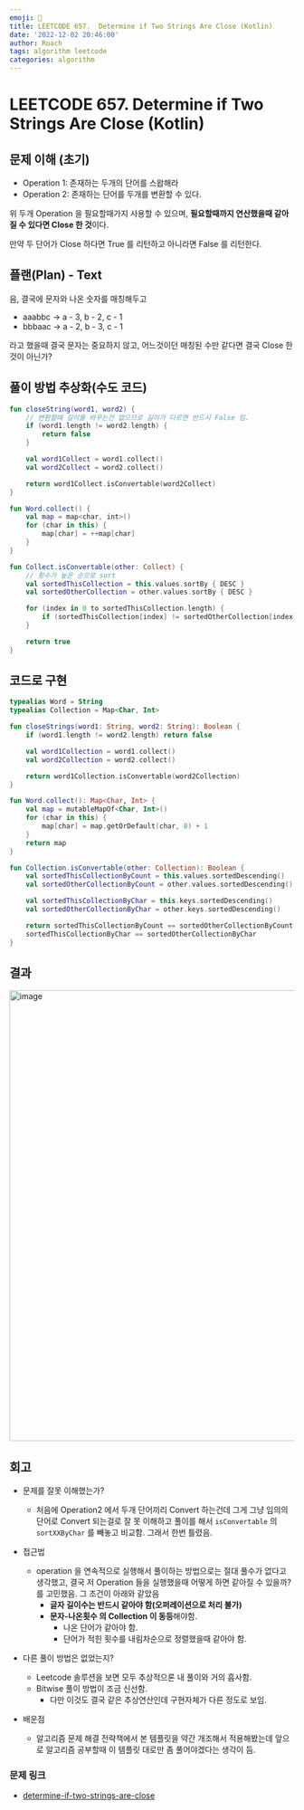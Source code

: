```yaml
---
emoji: 🧮
title: LEETCODE 657.  Determine if Two Strings Are Close (Kotlin) 
date: '2022-12-02 20:46:00'
author: Roach
tags: algorithm leetcode
categories: algorithm
---
```


# LEETCODE 657.  Determine if Two Strings Are Close (Kotlin)

## 문제 이해 (초기)

- Operation 1: 존재하는 두개의 단어를 스왑해라
- Operation 2: 존재하는 단어를 두개를 변환할 수 있다.

위 두개 Operation 을 필요할때가지 사용할 수 있으며, **필요할때까지 연산했을때 같아질 수 있다면 Close 한 것**이다.

만약 두 단어가 Close 하다면 True 를 리턴하고 아니라면 False 를 리턴한다.

## 플랜(Plan) - Text

음, 결국에 문자와 나온 숫자를 매칭해두고

- aaabbc -> a - 3, b - 2, c - 1
- bbbaac -> a - 2, b - 3, c - 1 

라고 했을때 결국 문자는 중요하지 않고, 어느것이던 매칭된 수만 같다면 결국 Close 한것이 아닌가?

## 풀이 방법 추상화(수도 코드)

```kotlin
fun closeString(word1, word2) {
    // 변환할때 길이를 바꾸는건 없으므로 길이가 다르면 반드시 False 임.
    if (word1.length != word2.length) {
        return false
    }

    val word1Collect = word1.collect()
    val word2Collect = word2.collect()

    return word1Collect.isConvertable(word2Collect)
}

fun Word.collect() {
    val map = map<char, int>()
    for (char in this) {
        map[char] = ++map[char]
    }
}

fun Collect.isConvertable(other: Collect) {
    // 횟수가 높은 순으로 sort
    val sortedThisCollection = this.values.sortBy { DESC }
    val sortedOtherCollection = other.values.sortBy { DESC }

    for (index in 0 to sortedThisCollection.length) {
        if (sortedThisCollection[index] != sortedOtherCollection[index]) return false
    }

    return true
}
```

## 코드로 구현

```kotlin
typealias Word = String
typealias Collection = Map<Char, Int>

fun closeStrings(word1: String, word2: String): Boolean {
    if (word1.length != word2.length) return false

    val word1Collection = word1.collect()
    val word2Collection = word2.collect()

    return word1Collection.isConvertable(word2Collection)
}

fun Word.collect(): Map<Char, Int> {
    val map = mutableMapOf<Char, Int>()
    for (char in this) {
        map[char] = map.getOrDefault(char, 0) + 1
    }
    return map
}

fun Collection.isConvertable(other: Collection): Boolean {
    val sortedThisCollectionByCount = this.values.sortedDescending()
    val sortedOtherCollectionByCount = other.values.sortedDescending()

    val sortedThisCollectionByChar = this.keys.sortedDescending()
    val sortedOtherCollectionByChar = other.keys.sortedDescending()

    return sortedThisCollectionByCount == sortedOtherCollectionByCount && 
    sortedThisCollectionByChar == sortedOtherCollectionByChar
}
```

## 결과

<img width="797" alt="image" src="https://user-images.githubusercontent.com/57784077/205283272-7e2ac0e1-cdf6-45c4-a57f-e502c5569e41.png">

## 회고

- 문제를 잘못 이해했는가?
  - 처음에 Operation2 에서 두개 단어끼리 Convert 하는건데 그게 그냥 임의의 단어로 Convert 되는걸로 잘 못 이해하고 풀이를 해서 `isConvertable` 의 `sortXXByChar` 를 빼놓고 비교함. 그래서 한번 틀렸음.

- 접근법
  - operation 을 연속적으로 실행해서 풀이하는 방법으로는 절대 풀수가 없다고 생각했고, 결국 저 Operation 들을 실행했을때 어떻게 하면 같아질 수 있을까? 를 고민했음. 그 조건이 아래와 같았음
    - **글자 길이수는 반드시 같아야 함(오퍼레이션으로 처리 불가)**
    - **문자-나온횟수 의 Collection 이 동등**해야함.
        - 나온 단어가 같아야 함.
        - 단어가 적힌 횟수를 내림차순으로 정렬했을때 같아야 함.

- 다른 풀이 방법은 없었는지?
    - Leetcode 솔루션을 보면 모두 추상적으론 내 풀이와 거의 흡사함.
    - Bitwise 풀이 방법이 조금 신선함.
        - 다만 이것도 결국 같은 추상연산인데 구현자체가 다른 정도로 보임.

- 배운점
    - 알고리즘 문제 해결 전략책에서 본 템플릿을 약간 개조해서 적용해봤는데 앞으로 알고리즘 공부할때 이 템플릿 대로만 좀 풀어야겠다는 생각이 듬.

### 문제 링크

- [determine-if-two-strings-are-close](https://leetcode.com/problems/determine-if-two-strings-are-close)